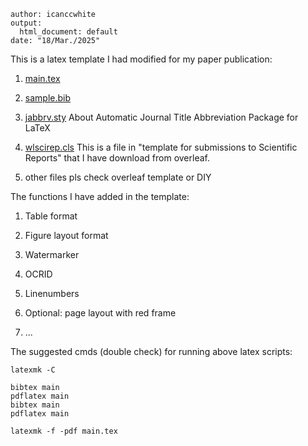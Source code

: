 ```title: "Latex template"
author: icanccwhite
output:
  html_document: default
date: "18/Mar./2025"
```



This is a latex template I had modified for my paper publication:

1. [main.tex](/blog/Latex/main.tex)

2. [sample.bib](/blog/Latex/sample.bib)

3. [jabbrv.sty](/blog/Latex/jabbrv.sty)  About Automatic Journal Title Abbreviation Package for LaTeX

4. [wlscirep.cls](/blog/Latex/wlscirep.cls) This is a file in  "template for submissions to Scientific Reports" that I have download from overleaf.

5. other files pls check overleaf template or DIY

   

The functions I have added in the template:

1. Table format

2. Figure layout format

3. Watermarker

4. OCRID

5. Linenumbers

6. Optional: page layout with red frame

7. ...

   

The suggested cmds (double check) for running above latex scripts:

```
latexmk -C

bibtex main
pdflatex main
bibtex main
pdflatex main 

latexmk -f -pdf main.tex
```